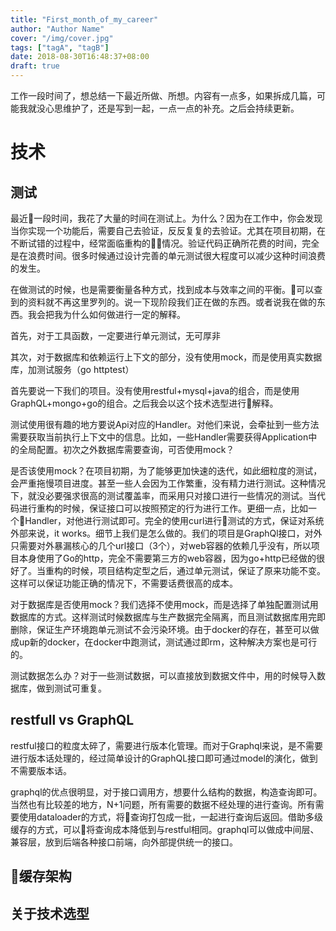 ```yaml
---
title: "First_month_of_my_career"
author: "Author Name"
cover: "/img/cover.jpg"
tags: ["tagA", "tagB"]
date: 2018-08-30T16:48:37+08:00
draft: true
---
```


工作一段时间了，想总结一下最近所做、所想。内容有一点多，如果拆成几篇，可能我就没心思维护了，还是写到一起，一点一点的补充。之后会持续更新。

<!--more-->

# 技术

## 测试
最近一段时间，我花了大量的时间在测试上。为什么？因为在工作中，你会发现当你实现一个功能后，需要自己去验证，反反复复的去验证。尤其在项目初期，在不断试错的过程中，经常面临重构的情况。验证代码正确所花费的时间，完全是在浪费时间。很多时候通过设计完善的单元测试很大程度可以减少这种时间浪费的发生。

在做测试的时候，也是需要衡量各种方式，找到成本与效率之间的平衡。可以查到的资料就不再这里罗列的。说一下现阶段我们正在做的东西。或者说我在做的东西。我会把我为什么如何做进行一定的解释。

首先，对于工具函数，一定要进行单元测试，无可厚非

其次，对于数据库和依赖运行上下文的部分，没有使用mock，而是使用真实数据库，加测试服务（go httptest）

首先要说一下我们的项目。没有使用restful+mysql+java的组合，而是使用GraphQL+mongo+go的组合。之后我会以这个技术选型进行解释。

测试使用很有趣的地方要说Api对应的Handler。对他们来说，会牵扯到一些方法需要获取当前执行上下文中的信息。比如，一些Handler需要获得Application中的全局配置。初次之外数据库需要查询，可否使用mock？

是否该使用mock？在项目初期，为了能够更加快速的迭代，如此细粒度的测试，会严重拖慢项目进度。甚至一些人会因为工作繁重，没有精力进行测试。这种情况下，就没必要强求很高的测试覆盖率，而采用只对接口进行一些情况的测试。当代码进行重构的时候，保证接口可以按照预定的行为进行工作。更细一点，比如一个Handler，对他进行测试即可。完全的使用curl进行测试的方式，保证对系统外部来说，it works。细节上我们是怎么做的。我们的项目是GraphQl接口，对外只需要对外暴漏核心的几个url接口（3个），对web容器的依赖几乎没有，所以项目本身使用了Go的http，完全不需要第三方的web容器，因为go+http已经做的很好了。当重构的时候，项目结构定型之后，通过单元测试，保证了原来功能不变。这样可以保证功能正确的情况下，不需要话费很高的成本。

对于数据库是否使用mock？我们选择不使用mock，而是选择了单独配置测试用数据库的方式。这样测试时候数据库与生产数据完全隔离，而且测试数据库用完即删除，保证生产环境跑单元测试不会污染环境。由于docker的存在，甚至可以做成up新的docker，在docker中跑测试，测试通过即rm，这种解决方案也是可行的。

测试数据怎么办？对于一些测试数据，可以直接放到数据文件中，用的时候导入数据库，做到测试可重复。

## restfull vs GraphQL
restful接口的粒度太碎了，需要进行版本化管理。而对于Graphql来说，是不需要进行版本话处理的，经过简单设计的GraphQL接口即可通过model的演化，做到不需要版本话。

graphql的优点很明显，对于接口调用方，想要什么结构的数据，构造查询即可。
当然也有比较差的地方，N+1问题，所有需要的数据不经处理的进行查询。所有需要使用dataloader的方式，将查询打包成一批，一起进行查询后返回。借助多级缓存的方式，可以将查询成本降低到与restful相同。graphql可以做成中间层、兼容层，放到后端各种接口前端，向外部提供统一的接口。

## 缓存架构

## 关于技术选型
